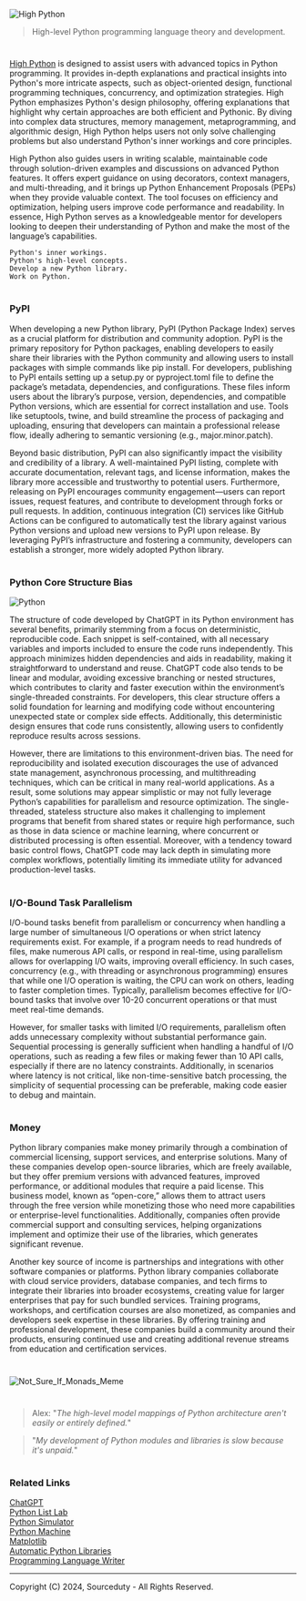 ![High Python](https://github.com/user-attachments/assets/913311c8-bbcb-47ea-85a3-1a805b988f89)

> High-level Python programming language theory and development.
#

[High Python](https://chatgpt.com/g/g-qRchnDZkf-high-python) is designed to assist users with advanced topics in Python programming. It provides in-depth explanations and practical insights into Python's more intricate aspects, such as object-oriented design, functional programming techniques, concurrency, and optimization strategies. High Python emphasizes Python's design philosophy, offering explanations that highlight why certain approaches are both efficient and Pythonic. By diving into complex data structures, memory management, metaprogramming, and algorithmic design, High Python helps users not only solve challenging problems but also understand Python's inner workings and core principles.

High Python also guides users in writing scalable, maintainable code through solution-driven examples and discussions on advanced Python features. It offers expert guidance on using decorators, context managers, and multi-threading, and it brings up Python Enhancement Proposals (PEPs) when they provide valuable context. The tool focuses on efficiency and optimization, helping users improve code performance and readability. In essence, High Python serves as a knowledgeable mentor for developers looking to deepen their understanding of Python and make the most of the language’s capabilities.

```
Python's inner workings.
Python's high-level concepts.
Develop a new Python library.
Work on Python.
```

#
### PyPI

When developing a new Python library, PyPI (Python Package Index) serves as a crucial platform for distribution and community adoption. PyPI is the primary repository for Python packages, enabling developers to easily share their libraries with the Python community and allowing users to install packages with simple commands like pip install. For developers, publishing to PyPI entails setting up a setup.py or pyproject.toml file to define the package’s metadata, dependencies, and configurations. These files inform users about the library’s purpose, version, dependencies, and compatible Python versions, which are essential for correct installation and use. Tools like setuptools, twine, and build streamline the process of packaging and uploading, ensuring that developers can maintain a professional release flow, ideally adhering to semantic versioning (e.g., major.minor.patch).

Beyond basic distribution, PyPI can also significantly impact the visibility and credibility of a library. A well-maintained PyPI listing, complete with accurate documentation, relevant tags, and license information, makes the library more accessible and trustworthy to potential users. Furthermore, releasing on PyPI encourages community engagement—users can report issues, request features, and contribute to development through forks or pull requests. In addition, continuous integration (CI) services like GitHub Actions can be configured to automatically test the library against various Python versions and upload new versions to PyPI upon release. By leveraging PyPI’s infrastructure and fostering a community, developers can establish a stronger, more widely adopted Python library.

#
### Python Core Structure Bias

![Python](https://github.com/user-attachments/assets/097c1faa-f43a-4a91-9eeb-6f46aef16fd6)

The structure of code developed by ChatGPT in its Python environment has several benefits, primarily stemming from a focus on deterministic, reproducible code. Each snippet is self-contained, with all necessary variables and imports included to ensure the code runs independently. This approach minimizes hidden dependencies and aids in readability, making it straightforward to understand and reuse. ChatGPT code also tends to be linear and modular, avoiding excessive branching or nested structures, which contributes to clarity and faster execution within the environment’s single-threaded constraints. For developers, this clear structure offers a solid foundation for learning and modifying code without encountering unexpected state or complex side effects. Additionally, this deterministic design ensures that code runs consistently, allowing users to confidently reproduce results across sessions.

However, there are limitations to this environment-driven bias. The need for reproducibility and isolated execution discourages the use of advanced state management, asynchronous processing, and multithreading techniques, which can be critical in many real-world applications. As a result, some solutions may appear simplistic or may not fully leverage Python’s capabilities for parallelism and resource optimization. The single-threaded, stateless structure also makes it challenging to implement programs that benefit from shared states or require high performance, such as those in data science or machine learning, where concurrent or distributed processing is often essential. Moreover, with a tendency toward basic control flows, ChatGPT code may lack depth in simulating more complex workflows, potentially limiting its immediate utility for advanced production-level tasks.

#
### I/O-Bound Task Parallelism

I/O-bound tasks benefit from parallelism or concurrency when handling a large number of simultaneous I/O operations or when strict latency requirements exist. For example, if a program needs to read hundreds of files, make numerous API calls, or respond in real-time, using parallelism allows for overlapping I/O waits, improving overall efficiency. In such cases, concurrency (e.g., with threading or asynchronous programming) ensures that while one I/O operation is waiting, the CPU can work on others, leading to faster completion times. Typically, parallelism becomes effective for I/O-bound tasks that involve over 10-20 concurrent operations or that must meet real-time demands.

However, for smaller tasks with limited I/O requirements, parallelism often adds unnecessary complexity without substantial performance gain. Sequential processing is generally sufficient when handling a handful of I/O operations, such as reading a few files or making fewer than 10 API calls, especially if there are no latency constraints. Additionally, in scenarios where latency is not critical, like non-time-sensitive batch processing, the simplicity of sequential processing can be preferable, making code easier to debug and maintain.

#
### Money

Python library companies make money primarily through a combination of commercial licensing, support services, and enterprise solutions. Many of these companies develop open-source libraries, which are freely available, but they offer premium versions with advanced features, improved performance, or additional modules that require a paid license. This business model, known as “open-core,” allows them to attract users through the free version while monetizing those who need more capabilities or enterprise-level functionalities. Additionally, companies often provide commercial support and consulting services, helping organizations implement and optimize their use of the libraries, which generates significant revenue.

Another key source of income is partnerships and integrations with other software companies or platforms. Python library companies collaborate with cloud service providers, database companies, and tech firms to integrate their libraries into broader ecosystems, creating value for larger enterprises that pay for such bundled services. Training programs, workshops, and certification courses are also monetized, as companies and developers seek expertise in these libraries. By offering training and professional development, these companies build a community around their products, ensuring continued use and creating additional revenue streams from education and certification services.

#
![Not_Sure_If_Monads_Meme](https://github.com/user-attachments/assets/8286dc3a-fe15-49e1-86ec-3c8183ceeb28)

#

> Alex: "*The high-level model mappings of Python architecture aren't easily or entirely defined.*"

> "*My development of Python modules and libraries is slow because it's unpaid.*"

#
### Related Links

[ChatGPT](https://github.com/sourceduty/ChatGPT)
<br>
[Python List Lab](https://github.com/sourceduty/Python_List_Lab)
<br>
[Python Simulator](https://github.com/sourceduty/Python_Simulator)
<br>
[Python Machine](https://github.com/sourceduty/Python_Machine)
<br>
[Matplotlib](https://github.com/sourceduty/Matplotlib)
<br>
[Automatic Python Libraries](https://github.com/sourceduty/Automatic_Python_Libraries)
<br>
[Programming Language Writer](https://github.com/sourceduty/Programming_Language_Writer)

***
Copyright (C) 2024, Sourceduty - All Rights Reserved.
